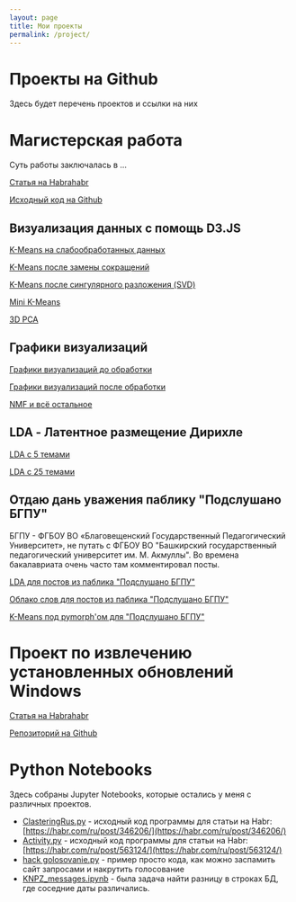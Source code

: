 ```yaml
---
layout: page
title: Мои проекты
permalink: /project/
---
```


# Проекты на Github

Здесь будет перечень проектов и ссылки на них

# Магистерская работа

Суть работы заключалась в ...

[Статья на Habrahabr](https://habr.com/ru/post/346206/)


[Исходный код на Github](https://github.com/OlegBezverhii/python-notebooks/blob/master/ClasteringRus.py)

## Визуализация данных с помощь D3.JS

[K-Means на слабообработанных данных](http://olegbezverhii.github.io/magistratura/clusters/d3js.html)

[K-Means после замены сокращений](http://olegbezverhii.github.io/magistratura/clusters/kmeans.html)

[K-Means после сингулярного разложения (SVD)](http://olegbezverhii.github.io/magistratura/clusters/svd.html)

[Mini K-Means](http://olegbezverhii.github.io/magistratura/clusters/mbk.html)

[3D PCA](https://plot.ly/~OlegBezverhii/0.embed)


## Графики визуализаций

[Графики визуализаций до обработки](http://olegbezverhii.github.io/magistratura/clusters/pictures.html)

[Графики визуализаций после обработки](http://olegbezverhii.github.io/magistratura/pymorphy/pymorphy.html)

[NMF и всё остальное](http://olegbezverhii.github.io/magistratura/nmf/nmf.html)

## LDA - Латентное размещение Дирихле

[LDA с 5 темами](http://olegbezverhii.github.io/magistratura/lda/lda.html)

[LDA с 25 темами](http://olegbezverhii.github.io/magistratura/lda/lda25.html)

## Отдаю дань уважения паблику "Подслушано БГПУ" 

БГПУ - ФГБОУ ВО «Благовещенский Государственный Педагогический Университет», не путать с ФГБОУ ВО "Башкирский государственный педагогический университет им. М. Акмуллы". Во времена бакалавриата очень часто там комментировал посты.

[LDA для постов из паблика "Подслушано БГПУ"](http://olegbezverhii.github.io/magistratura/bgpu/lda.html)

[Облако слов для постов из паблика "Подслушано БГПУ"](http://olegbezverhii.github.io/magistratura/bgpu/bgpu.html)

[K-Means под pymorph'ом для "Подслушано БГПУ"](http://olegbezverhii.github.io/magistratura/bgpu/podsl.html)


# Проект по извлечению установленных обновлений Windows

[Статья на Habrahabr](https://habr.com/ru/post/467445/)

[Репозиторий на Github](https://github.com/OlegBezverhii/List-Update-Cheker)

# Python Notebooks
Здесь собраны Jupyter Notebooks, которые остались у меня с различных проектов.

- [ClasteringRus.py](https://github.com/OlegBezverhii/python-notebooks/blob/master/ClasteringRus.py) - исходный код программы для статьи на Habr: [https://habr.com/ru/post/346206/](https://habr.com/ru/post/346206/)
- [Activity.py](https://github.com/OlegBezverhii/python-notebooks/blob/master/Activity.py) - исходный код программы для статьи на Habr: [https://habr.com/ru/post/563124/](https://habr.com/ru/post/563124/)
- [hack golosovanie.py](https://github.com/OlegBezverhii/python-notebooks/blob/master/hack%20golosovanie.py) - пример просто кода, как можно заспамить сайт запросами и накрутить голосование
- [KNPZ_messages.ipynb](https://github.com/OlegBezverhii/python-notebooks/blob/master/KNPZ_messages.ipynb) - была задача найти разницу в строках БД, где соседние даты различались.
